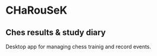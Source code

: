 # CHaRouSeK

## Ches results & study diary

Desktop app for managing chess trainig and record events.
